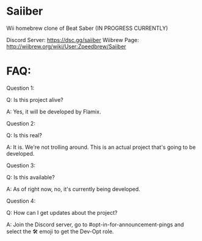 # Saiiber
Wii homebrew clone of Beat Saber (IN PROGRESS CURRENTLY)

Discord Server: https://dsc.gg/saiiber
Wiibrew Page: http://wiibrew.org/wiki/User:Zpeedbrew/Saiiber

# FAQ:

Question 1:

Q: Is this project alive?

A: Yes, it will be developed by Flamix.

Question 2:

Q: Is this real?

A: It is. We're not trolling around. This is an actual project that's going to be developed.

Question 3:

Q: Is this available?

A: As of right now, no, it's currently being developed.

Question 4:

Q: How can I get updates about the project?

A: Join the Discord server, go to #opt-in-for-announcement-pings and select the 🛠️ emoji to get the Dev-Opt role.
